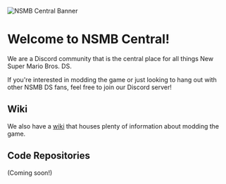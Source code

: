 ![NSMB Central Banner](https://nsmbcentral.net/images/Banner.png)

# Welcome to NSMB Central!

We are a Discord community that is the central place for all things New Super Mario Bros. DS.

If you're interested in modding the game or just looking to hang out with other NSMB DS fans, feel free to join our Discord server!

## Wiki
We also have a [wiki](https://wiki.nsmbcentral.net/index.php?title=Main_Page) that houses plenty of information 
about modding the game.

## Code Repositories 
(Coming soon!)
